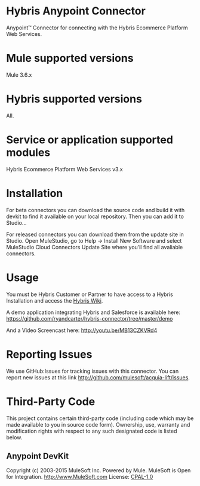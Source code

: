 # Hybris Anypoint Connector

Anypoint™ Connector for connecting with the Hybris Ecommerce Platform Web Services.

# Mule supported versions
Mule 3.6.x

# Hybris supported versions
All.

# Service or application supported modules
Hybris Ecommerce Platform Web Services v3.x


# Installation 
For beta connectors you can download the source code and build it with devkit to find it available on your local repository. Then you can add it to Studio…<TBD>

For released connectors you can download them from the update site in Studio. 
Open MuleStudio, go to Help → Install New Software and select MuleStudio Cloud Connectors Update Site where you’ll find all avaliable connectors.

# Usage

You must be Hybris Customer or Partner to have access to a Hybris Installation and access the [Hybris Wiki](https://wiki.hybris.com/display/release5/WebService+API+-+Reference).

A demo application integrating Hybris and Salesforce is available here: https://github.com/ryandcarter/hybris-connector/tree/master/demo

And a Video Screencast here: http://youtu.be/MB13CZKVRd4

# Reporting Issues

We use GitHub:Issues for tracking issues with this connector. You can report new issues at this link http://github.com/mulesoft/acquia-lift/issues.

# Third-Party Code

This project contains certain third-party code (including code which may be made available to you in source code form). Ownership, use, warranty and modification rights with respect to any such designated code is listed below.

## Anypoint DevKit

Copyright (c) 2003-2015 MuleSoft Inc.
Powered by Mule. MuleSoft is Open for Integration.
http://www.MuleSoft.com
License: [CPAL-1.0](http://www.MuleSoft.com/CPAL/)
